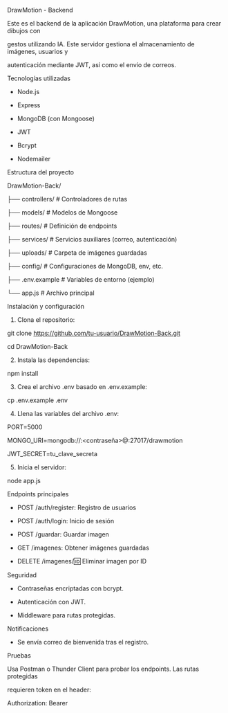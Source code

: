 DrawMotion - Backend

Este es el backend de la aplicación DrawMotion, una plataforma para crear dibujos con

gestos utilizando IA. Este servidor gestiona el almacenamiento de imágenes, usuarios y

autenticación mediante JWT, así como el envío de correos.

Tecnologías utilizadas

- Node.js

- Express

- MongoDB (con Mongoose)

- JWT

- Bcrypt

- Nodemailer

Estructura del proyecto

DrawMotion-Back/

├── controllers/ # Controladores de rutas

├── models/ # Modelos de Mongoose

├── routes/ # Definición de endpoints

├── services/ # Servicios auxiliares (correo, autenticación)

├── uploads/ # Carpeta de imágenes guardadas

├── config/ # Configuraciones de MongoDB, env, etc.

├── .env.example # Variables de entorno (ejemplo)

└── app.js # Archivo principal

Instalación y configuración

1. Clona el repositorio:

git clone https://github.com/tu-usuario/DrawMotion-Back.git

cd DrawMotion-Back

2. Instala las dependencias:

npm install

3. Crea el archivo .env basado en .env.example:

cp .env.example .env

4. Llena las variables del archivo .env:

PORT=5000

MONGO_URI=mongodb://<usuario>:<contraseña>@<host>:27017/drawmotion

JWT_SECRET=tu_clave_secreta

5. Inicia el servidor:

node app.js

Endpoints principales

- POST /auth/register: Registro de usuarios

- POST /auth/login: Inicio de sesión

- POST /guardar: Guardar imagen

- GET /imagenes: Obtener imágenes guardadas

- DELETE /imagenes/:id: Eliminar imagen por ID

Seguridad

- Contraseñas encriptadas con bcrypt.

- Autenticación con JWT.

- Middleware para rutas protegidas.

Notificaciones

- Se envía correo de bienvenida tras el registro.

Pruebas

Usa Postman o Thunder Client para probar los endpoints. Las rutas protegidas

requieren token en el header:

Authorization: Bearer <token>
